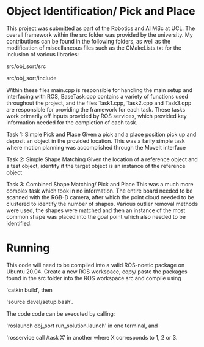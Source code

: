# Object Identification/ Pick and Place 

This project was submitted as part of the Robotics and AI MSc at UCL. The overall framework within the src folder was provided by the university. My contributions can be found in the following folders, as well as the modification of miscellaneous files such as the CMakeLists.txt for the inclusion of various libraries:

src/obj_sort/src

src/obj_sort/include

Within these files main.cpp is responsible for handling the main setup and interfacing with ROS, BaseTask.cpp contains a variety of functions used throughout the project, and the files Task1.cpp, Task2.cpp and Task3.cpp are responsible for providing the framework for each task. These tasks work primarily off inputs provided by ROS services, which provided key information needed for the completion of each task.

Task 1: Simple Pick and Place
Given a pick and a place position pick up and deposit an object in the provided location. This was a farily simple task where motion planning was accomplished through the MoveIt interface

Task 2: Simple Shape Matching
Given the location of a reference object and a test object, identify if the target object is an instance of the reference object 

Task 3: Combined Shape Matching/ Pick and Place
This was a much more complex task which took in no information. The entire board needed to be scanned with the RGB-D camera, after which the point cloud needed to be clustered to identify the number of shapes. Various outlier removal methods were used, the shapes were matched and then an instance of the most common shape was placed into the goal point which also needed to be identified.

# Running

This code will need to be compiled into a valid ROS-noetic package on Ubuntu 20.04. Create a new ROS workspace, copy/ paste the packages found in the src folder into the ROS workspace src and compile using 

'catkin build', then 

'source devel/setup.bash'. 

The code code can be executed by calling: 

'roslaunch obj_sort run_solution.launch' in one terminal, and 

'rosservice call /task X' in another where X corresponds to 1, 2 or 3.

